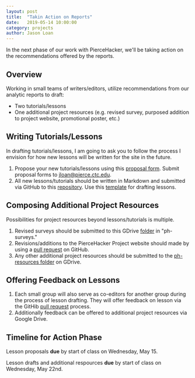 ```yaml
---
layout: post
title:  "Takin Action on Reports" 
date:   2019-05-14 10:00:00
category: projects
author: Jason Loan 
---
```

In the next phase of our work with PierceHacker, we'll be taking action on the recommendations offered by the reports.

## Overview

Working in small teams of writers/editors, utilize recommendations from our analytic reports to draft:

* Two tutorials/lessons
* One additional project resources (e.g. revised survey, purposed addition to project website, promotional poster, etc.)

## Writing Tutorials/Lessons

In drafting tutorials/lessons, I am going to ask you to follow the process I envision for how new lessons will be written for the site in the future.

1. Propose your new tutorials/lessons using this [proposal form](https://jloan.github.io/pierce-hacker/assets/tutorial-proposal-form.txt). Submit proposal forms to jloan@pierce.ctc.edu. 
2. All new lessons/tutorials should be written in Markdown and submitted via GitHub to this [repository](https://github.com/jloan/pierce-hacker-submissions). Use this [template](https://github.com/jloan/pierce-hacker-submissions/blob/master/lessons/lesson-template.md) for drafting lessons. 

## Composing Additional Project Resources

Possibilities for project resources beyond lessons/tutorials is multiple.

1. Revised surveys should be submitted to this GDrive [folder](https://drive.google.com/open?id=1pMhS-X2fDSoRDj7X0Ort_RNXLOhBg86D) in "ph-surveys." 
2. Revisions/additions to the PierceHacker Project website should made by using a [pull request](https://help.github.com/en/articles/creating-a-pull-request) on GitHub. 
3. Any other additional project resources should be submitted to the [ph-resources folder](https://drive.google.com/open?id=1pMhS-X2fDSoRDj7X0Ort_RNXLOhBg86D) on GDrive.

## Offering Feedback on Lessons

1. Each small group will also serve as co-editors for another group during the process of lesson drafting. They will offer feedback on lesson via the GitHib [pull request](https://help.github.com/en/articles/creating-a-pull-request) process.
2. Additionally feedback can be offered to additional project resources via Google Drive.

## Timeline for Action Phase

Lesson proposals **due** by start of class on Wednesday, May 15.

Lesson drafts and additional respources **due** by start of class on Wednesday, May 22nd.
